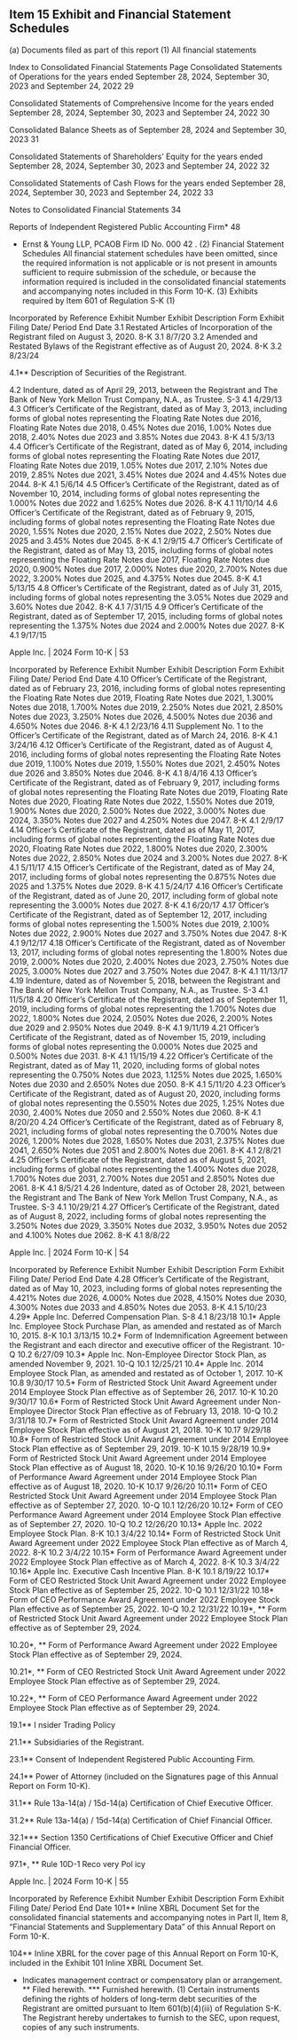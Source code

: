 ## Item 15 Exhibit and Financial Statement Schedules

(a) Documents filed as part of this report 
 (1) All financial statements 
 
 Index to Consolidated Financial Statements Page 
 Consolidated Statements of Operations for the years ended September 28, 2024, September 30, 2023 and September 24, 2022 
 29 
 
 Consolidated Statements of Comprehensive Income for the years ended September 28, 2024, September 30, 2023 and September 24, 2022 
 30 
 
 Consolidated Balance Sheets as of September 28, 2024 and September 30, 2023 
 31 
 
 Consolidated Statements of Shareholders’ Equity for the years ended September 28, 2024, September 30, 2023 and September 24, 2022 
 32 
 
 Consolidated Statements of Cash Flows for the years ended September 28, 2024, September 30, 2023 and September 24, 2022 
 33 
 
 Notes to Consolidated Financial Statements 
 34 
 
 Reports of Independent Registered Public Accounting Firm* 
 48 
 
 
 * Ernst & Young LLP, PCAOB Firm ID No. 000 42 . 
 (2) Financial Statement Schedules 
 All financial statement schedules have been omitted, since the required information is not applicable or is not present in amounts sufficient to require submission of the schedule, or because the information required is included in the consolidated financial statements and accompanying notes included in this Form 10-K. 
 (3) Exhibits required by Item 601 of Regulation S-K (1) 
 
 Incorporated by Reference 
 Exhibit Number Exhibit Description Form Exhibit Filing Date/ Period End Date 
 3.1 Restated Articles of Incorporation of the Registrant filed on August 3, 2020. 
 8-K 3.1 8/7/20 
 3.2 Amended and Restated Bylaws of the Registrant effective as of August 20, 2024. 
 8-K 3.2 8/23/24 
 
 4.1** Description of Securities of the Registrant. 
 
 4.2 Indenture, dated as of April 29, 2013, between the Registrant and The Bank of New York Mellon Trust Company, N.A., as Trustee. 
 S-3 4.1 4/29/13 
 4.3 Officer’s Certificate of the Registrant, dated as of May 3, 2013, including forms of global notes representing the Floating Rate Notes due 2016, Floating Rate Notes due 2018, 0.45% Notes due 2016, 1.00% Notes due 2018, 2.40% Notes due 2023 and 3.85% Notes due 2043. 
 8-K 4.1 5/3/13 
 4.4 Officer’s Certificate of the Registrant, dated as of May 6, 2014, including forms of global notes representing the Floating Rate Notes due 2017, Floating Rate Notes due 2019, 1.05% Notes due 2017, 2.10% Notes due 2019, 2.85% Notes due 2021, 3.45% Notes due 2024 and 4.45% Notes due 2044. 
 8-K 4.1 5/6/14 
 4.5 Officer’s Certificate of the Registrant, dated as of November 10, 2014, including forms of global notes representing the 1.000% Notes due 2022 and 1.625% Notes due 2026. 
 8-K 4.1 11/10/14 
 4.6 Officer’s Certificate of the Registrant, dated as of February 9, 2015, including forms of global notes representing the Floating Rate Notes due 2020, 1.55% Notes due 2020, 2.15% Notes due 2022, 2.50% Notes due 2025 and 3.45% Notes due 2045. 
 8-K 4.1 2/9/15 
 4.7 Officer’s Certificate of the Registrant, dated as of May 13, 2015, including forms of global notes representing the Floating Rate Notes due 2017, Floating Rate Notes due 2020, 0.900% Notes due 2017, 2.000% Notes due 2020, 2.700% Notes due 2022, 3.200% Notes due 2025, and 4.375% Notes due 2045. 
 8-K 4.1 5/13/15 
 4.8 Officer’s Certificate of the Registrant, dated as of July 31, 2015, including forms of global notes representing the 3.05% Notes due 2029 and 3.60% Notes due 2042. 
 8-K 4.1 7/31/15 
 4.9 Officer’s Certificate of the Registrant, dated as of September 17, 2015, including forms of global notes representing the 1.375% Notes due 2024 and 2.000% Notes due 2027. 
 8-K 4.1 9/17/15 
 
 Apple Inc. | 2024 Form 10-K | 53 

 

 
 Incorporated by Reference 
 Exhibit Number Exhibit Description Form Exhibit Filing Date/ Period End Date 
 4.10 Officer’s Certificate of the Registrant, dated as of February 23, 2016, including forms of global notes representing the Floating Rate Notes due 2019, Floating Rate Notes due 2021, 1.300% Notes due 2018, 1.700% Notes due 2019, 2.250% Notes due 2021, 2.850% Notes due 2023, 3.250% Notes due 2026, 4.500% Notes due 2036 and 4.650% Notes due 2046. 
 8-K 4.1 2/23/16 
 4.11 Supplement No. 1 to the Officer’s Certificate of the Registrant, dated as of March 24, 2016. 
 8-K 4.1 3/24/16 
 4.12 Officer’s Certificate of the Registrant, dated as of August 4, 2016, including forms of global notes representing the Floating Rate Notes due 2019, 1.100% Notes due 2019, 1.550% Notes due 2021, 2.450% Notes due 2026 and 3.850% Notes due 2046. 
 8-K 4.1 8/4/16 
 4.13 Officer’s Certificate of the Registrant, dated as of February 9, 2017, including forms of global notes representing the Floating Rate Notes due 2019, Floating Rate Notes due 2020, Floating Rate Notes due 2022, 1.550% Notes due 2019, 1.900% Notes due 2020, 2.500% Notes due 2022, 3.000% Notes due 2024, 3.350% Notes due 2027 and 4.250% Notes due 2047. 
 8-K 4.1 2/9/17 
 4.14 Officer’s Certificate of the Registrant, dated as of May 11, 2017, including forms of global notes representing the Floating Rate Notes due 2020, Floating Rate Notes due 2022, 1.800% Notes due 2020, 2.300% Notes due 2022, 2.850% Notes due 2024 and 3.200% Notes due 2027. 
 8-K 4.1 5/11/17 
 4.15 Officer’s Certificate of the Registrant, dated as of May 24, 2017, including forms of global notes representing the 0.875% Notes due 2025 and 1.375% Notes due 2029. 
 8-K 4.1 5/24/17 
 4.16 Officer’s Certificate of the Registrant, dated as of June 20, 2017, including form of global note representing the 3.000% Notes due 2027. 
 8-K 4.1 6/20/17 
 4.17 
 Officer’s Certificate of the Registrant, dated as of September 12, 2017, including forms of global notes representing the 1.500% Notes due 2019, 2.100% Notes due 2022, 2.900% Notes due 2027 and 3.750% Notes due 2047. 
 8-K 4.1 9/12/17 
 4.18 
 Officer’s Certificate of the Registrant, dated as of November 13, 2017, including forms of global notes representing the 1.800% Notes due 2019, 2.000% Notes due 2020, 2.400% Notes due 2023, 2.750% Notes due 2025, 3.000% Notes due 2027 and 3.750% Notes due 2047. 
 8-K 4.1 11/13/17 
 4.19 
 Indenture, dated as of November 5, 2018, between the Registrant and The Bank of New York Mellon Trust Company, N.A., as Trustee. 
 S-3 4.1 11/5/18 
 4.20 
 Officer’s Certificate of the Registrant, dated as of September 11, 2019, including forms of global notes representing the 1.700% Notes due 2022, 1.800% Notes due 2024, 2.050% Notes due 2026, 2.200% Notes due 2029 and 2.950% Notes due 2049. 
 8-K 4.1 9/11/19 
 4.21 
 Officer’s Certificate of the Registrant, dated as of November 15, 2019, including forms of global notes representing the 0.000% Notes due 2025 and 0.500% Notes due 2031. 
 8-K 4.1 11/15/19 
 4.22 
 Officer’s Certificate of the Registrant, dated as of May 11, 2020, including forms of global notes representing the 0.750% Notes due 2023, 1.125% Notes due 2025, 1.650% Notes due 2030 and 2.650% Notes due 2050. 
 8-K 4.1 5/11/20 
 4.23 
 Officer’s Certificate of the Registrant, dated as of August 20, 2020, including forms of global notes representing the 0.550% Notes due 2025, 1.25% Notes due 2030, 2.400% Notes due 2050 and 2.550% Notes due 2060. 
 8-K 4.1 8/20/20 
 4.24 
 Officer’s Certificate of the Registrant, dated as of February 8, 2021, including forms of global notes representing the 0.700% Notes due 2026, 1.200% Notes due 2028, 1.650% Notes due 2031, 2.375% Notes due 2041, 2.650% Notes due 2051 and 2.800% Notes due 2061. 
 8-K 4.1 2/8/21 
 4.25 
 Officer’s Certificate of the Registrant, dated as of August 5, 2021, including forms of global notes representing the 1.400% Notes due 2028, 1.700% Notes due 2031, 2.700% Notes due 2051 and 2.850% Notes due 2061. 
 8-K 4.1 8/5/21 
 4.26 
 Indenture, dated as of October 28, 2021, between the Registrant and The Bank of New York Mellon Trust Company, N.A., as Trustee. 
 S-3 4.1 10/29/21 
 4.27 
 Officer’s Certificate of the Registrant, dated as of August 8, 2022, including forms of global notes representing the 3.250% Notes due 2029, 3.350% Notes due 2032, 3.950% Notes due 2052 and 4.100% Notes due 2062. 
 8-K 4.1 8/8/22 
 
 Apple Inc. | 2024 Form 10-K | 54 

 

 
 Incorporated by Reference 
 Exhibit Number Exhibit Description Form Exhibit Filing Date/ Period End Date 
 4.28 
 Officer’s Certificate of the Registrant, dated as of May 10, 2023, including forms of global notes representing the 4.421% Notes due 2026, 4.000% Notes due 2028, 4.150% Notes due 2030, 4.300% Notes due 2033 and 4.850% Notes due 2053. 
 8-K 4.1 5/10/23 
 4.29* 
 Apple Inc. Deferred Compensation Plan. 
 S-8 4.1 8/23/18 
 10.1* Apple Inc. Employee Stock Purchase Plan, as amended and restated as of March 10, 2015. 
 8-K 10.1 3/13/15 
 10.2* Form of Indemnification Agreement between the Registrant and each director and executive officer of the Registrant. 
 10-Q 10.2 6/27/09 
 10.3* Apple Inc. Non-Employee Director Stock Plan, as amended November 9, 2021. 
 10-Q 10.1 12/25/21 
 10.4* Apple Inc. 2014 Employee Stock Plan, as amended and restated as of October 1, 2017. 
 10-K 10.8 9/30/17 
 10.5* Form of Restricted Stock Unit Award Agreement under 2014 Employee Stock Plan effective as of September 26, 2017. 
 10-K 10.20 9/30/17 
 10.6* 
 Form of Restricted Stock Unit Award Agreement under Non-Employee Director Stock Plan effective as of February 13, 2018. 
 10-Q 
 10.2 
 3/31/18 
 10.7* 
 Form of Restricted Stock Unit Award Agreement under 2014 Employee Stock Plan effective as of August 21, 2018. 
 10-K 10.17 9/29/18 
 10.8* 
 Form of Restricted Stock Unit Award Agreement under 2014 Employee Stock Plan effective as of September 29, 2019. 
 10-K 10.15 9/28/19 
 10.9* 
 Form of Restricted Stock Unit Award Agreement under 2014 Employee Stock Plan effective as of August 18, 2020. 
 10-K 10.16 9/26/20 
 10.10* 
 Form of Performance Award Agreement under 2014 Employee Stock Plan effective as of August 18, 2020. 
 10-K 10.17 
 9/26/20 
 10.11* 
 Form of CEO Restricted Stock Unit Award Agreement under 2014 Employee Stock Plan effective as of September 27, 2020. 
 10-Q 10.1 12/26/20 
 10.12* 
 Form of CEO Performance Award Agreement under 2014 Employee Stock Plan effective as of September 27, 2020. 
 10-Q 10.2 
 12/26/20 
 10.13* 
 Apple Inc. 2022 Employee Stock Plan. 
 8-K 10.1 3/4/22 
 10.14* 
 Form of Restricted Stock Unit Award Agreement under 2022 Employee Stock Plan effective as of March 4, 2022. 
 8-K 10.2 3/4/22 
 10.15* 
 Form of Performance Award Agreement under 2022 Employee Stock Plan effective as of March 4, 2022. 
 8-K 10.3 3/4/22 
 10.16* 
 Apple Inc. Executive Cash Incentive Plan. 
 8-K 10.1 8/19/22 
 10.17* 
 Form of CEO Restricted Stock Unit Award Agreement under 2022 Employee Stock Plan effective as of September 25, 2022. 
 10-Q 10.1 12/31/22 
 10.18* 
 Form of CEO Performance Award Agreement under 2022 Employee Stock Plan effective as of September 25, 2022. 
 10-Q 10.2 12/31/22 
 10.19*, ** 
 Form of Restricted Stock Unit Award Agreement under 2022 Employee Stock Plan effective as of September 29, 2024. 
 
 10.20*, ** 
 Form of Performance Award Agreement under 2022 Employee Stock Plan effective as of September 29, 2024. 
 
 10.21*, ** 
 Form of CEO Restricted Stock Unit Award Agreement under 2022 Employee Stock Plan effective as of September 29, 2024. 
 
 10.22*, ** 
 Form of CEO Performance Award Agreement under 2022 Employee Stock Plan effective as of September 29, 2024. 
 
 19.1** 
 I nsider Trading Policy 
 
 21.1** Subsidiaries of the Registrant. 
 
 23.1** Consent of Independent Registered Public Accounting Firm. 
 
 24.1** Power of Attorney (included on the Signatures page of this Annual Report on Form 10-K). 
 
 31.1** Rule 13a-14(a) / 15d-14(a) Certification of Chief Executive Officer. 
 
 31.2** Rule 13a-14(a) / 15d-14(a) Certification of Chief Financial Officer. 
 
 32.1*** Section 1350 Certifications of Chief Executive Officer and Chief Financial Officer. 
 
 97.1*, ** 
 Rule 10D-1 Reco very Pol icy 
 
 
 Apple Inc. | 2024 Form 10-K | 55 

 

 
 Incorporated by Reference 
 Exhibit Number Exhibit Description Form Exhibit Filing Date/ Period End Date 
 101** Inline XBRL Document Set for the consolidated financial statements and accompanying notes in Part II, Item 8, “Financial Statements and Supplementary Data” of this Annual Report on Form 10-K. 
 
 104** Inline XBRL for the cover page of this Annual Report on Form 10-K, included in the Exhibit 101 Inline XBRL Document Set. 
 
 
 * Indicates management contract or compensatory plan or arrangement. 
 ** Filed herewith. 
 *** Furnished herewith. 
 (1) Certain instruments defining the rights of holders of long-term debt securities of the Registrant are omitted pursuant to Item 601(b)(4)(iii) of Regulation S-K. The Registrant hereby undertakes to furnish to the SEC, upon request, copies of any such instruments.
